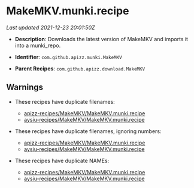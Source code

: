# MakeMKV.munki.recipe

_Last updated 2021-12-23 20:01:50Z_

- **Description**: Downloads the latest version of MakeMKV and imports it into a munki_repo.

- **Identifier**: `com.github.apizz.munki.MakeMKV`

- **Parent Recipes**: `com.github.apizz.download.MakeMKV`


## Warnings

- These recipes have duplicate filenames:
    - [apizz-recipes/MakeMKV/MakeMKV.munki.recipe](/autopkg-dupe-tracker/apizz-recipes/MakeMKV/MakeMKV.munki.recipe)
    - [aysiu-recipes/MakeMKV/MakeMKV.munki.recipe](/autopkg-dupe-tracker/aysiu-recipes/MakeMKV/MakeMKV.munki.recipe)

- These recipes have duplicate filenames, ignoring numbers:
    - [apizz-recipes/MakeMKV/MakeMKV.munki.recipe](/autopkg-dupe-tracker/apizz-recipes/MakeMKV/MakeMKV.munki.recipe)
    - [aysiu-recipes/MakeMKV/MakeMKV.munki.recipe](/autopkg-dupe-tracker/aysiu-recipes/MakeMKV/MakeMKV.munki.recipe)

- These recipes have duplicate NAMEs:
    - [apizz-recipes/MakeMKV/MakeMKV.munki.recipe](/autopkg-dupe-tracker/apizz-recipes/MakeMKV/MakeMKV.munki.recipe)
    - [aysiu-recipes/MakeMKV/MakeMKV.munki.recipe](/autopkg-dupe-tracker/aysiu-recipes/MakeMKV/MakeMKV.munki.recipe)